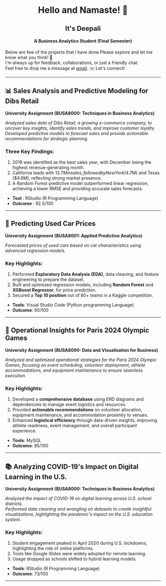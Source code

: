 <div align="center">

# Hello and Namaste! 🙏

## It's Deepali

#### A Business Analytics Student (Final Semester)
</div>

Below are few of the projects that I have done Please explore and let me know what you think! 🌟 <br/>
I'm always up for feedback, collaborations, or just a friendly chat. <br/> Feel free to drop me a message at [gmail](deepaliraj1911@gmail.com). ✉️ Let's connect!

---
## 📊 Sales Analysis and Predictive Modeling for Dibs Retail

**University Assignment (BUSA8000: Techniques in Business Analytics)**

*Analyzed sales data of Dibs Retail, a growing e-commerce company, to uncover key insights, identify sales trends, and improve customer loyalty. Developed predictive models to forecast sales and provide actionable recommendations for strategic planning.*

### Three Key Findings:
1. 2019 was identified as the best sales year, with December being the highest revenue-generating month.
2. California leads with $13.7M in sales, followed by New York ($4.7M) and Texas ($4.6M), reflecting strong market presence.
3. A Random Forest predictive model outperformed linear regression, achieving a lower RMSE and providing accurate sales forecasts.

- **Tool** : RStudio (R Programming Language)<br/>
- **Outcome** : 92.5/100

---
## 🚗 Predicting Used Car Prices

**University Assignment (BUSA8001: Applied Predictive Analytics)**

*Forecasted prices of used cars based on car characteristics using advanced regression models.*

### Key Highlights:
1. Performed **Exploratory Data Analysis (EDA)**, data cleaning, and feature engineering to prepare the dataset.
2. Built and optimized regression models, including **Random Forest** and **XGBoost Regressor**, for price prediction.
3. Secured a **Top 10 position** out of 80+ teams in a Kaggle competition.
 
- **Tools**: Visual Studio Code (Python programming Language)
- **Outcome**: 90/100

---
## 🏅 Operational Insights for Paris 2024 Olympic Games

**University Assignment (BUSA8090: Data and Visualisation for Business)**

*Analyzed and optimized operational strategies for the Paris 2024 Olympic Games, focusing on event scheduling, volunteer deployment, athlete accommodations, and equipment maintenance to ensure seamless execution.*

### Key Highlights:
1. Developed a **comprehensive database** using ERD diagrams and dependencies to manage event logistics and resources.
2. Provided **actionable recommendations** on volunteer allocation, equipment maintenance, and accommodation proximity to venues.
3. Enhanced **logistical efficiency** through data-driven insights, improving athlete readiness, event management, and overall participant experience.
   
- **Tools**: MySQL
- **Outcome**: 85/100
---
## 📚 Analyzing COVID-19's Impact on Digital Learning in the U.S.

**University Assignment (BUSA8000: Techniques in Business Analytics)**

*Analyzed the impact of COVID-19 on digital learning across U.S. school districts.  
Performed data cleaning and wrangling on datasets to create insightful visualizations, highlighting the pandemic's impact on the U.S. education system.*

### Key Highlights:
1. Student engagement peaked in April 2020 during U.S. lockdowns, highlighting the role of online platforms.
2. Tools like Google Slides were widely adopted for remote learning.
3. Usage dropped as schools shifted to hybrid learning models.

- **Tools**: RStudio (R Programming Language)
- **Outcome**: 73/100
---
